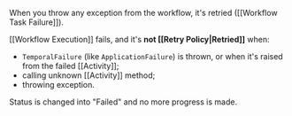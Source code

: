 When you throw any exception from the workflow, it's retried ([[Workflow Task Failure]]).

[[Workflow Execution]] fails, and it's **not [[Retry Policy|Retried]]** when:
- `TemporalFailure` (like `ApplicationFailure`) is thrown, or when it's raised from the failed [[Activity]];
- calling unknown [[Activity]] method;
- throwing exception.

Status is changed into "Failed" and no more progress is made.